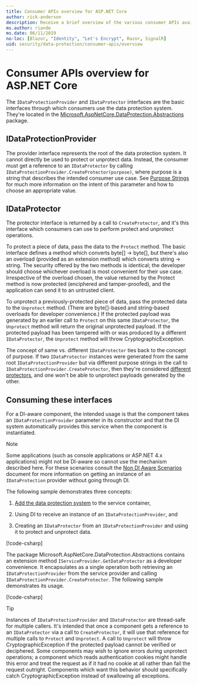 ```yaml
---
title: Consumer APIs overview for ASP.NET Core
author: rick-anderson
description: Receive a brief overview of the various consumer APIs available within the ASP.NET Core data protection library.
ms.author: riande
ms.date: 06/11/2019
no-loc: [Blazor, "Identity", "Let's Encrypt", Razor, SignalR]
uid: security/data-protection/consumer-apis/overview
---
```

# Consumer APIs overview for ASP.NET Core

The `IDataProtectionProvider` and `IDataProtector` interfaces are the basic interfaces through which consumers use the data protection system. They're located in the [Microsoft.AspNetCore.DataProtection.Abstractions](https://www.nuget.org/packages/Microsoft.AspNetCore.DataProtection.Abstractions/) package.

## IDataProtectionProvider

The provider interface represents the root of the data protection system. It cannot directly be used to protect or unprotect data. Instead, the consumer must get a reference to an `IDataProtector` by calling `IDataProtectionProvider.CreateProtector(purpose)`, where purpose is a string that describes the intended consumer use case. See [Purpose Strings](xref:security/data-protection/consumer-apis/purpose-strings) for much more information on the intent of this parameter and how to choose an appropriate value.

## IDataProtector

The protector interface is returned by a call to `CreateProtector`, and it's this interface which consumers can use to perform protect and unprotect operations.

To protect a piece of data, pass the data to the `Protect` method. The basic interface defines a method which converts byte[] -> byte[], but there's also an overload (provided as an extension method) which converts string -> string. The security offered by the two methods is identical; the developer should choose whichever overload is most convenient for their use case. Irrespective of the overload chosen, the value returned by the Protect method is now protected (enciphered and tamper-proofed), and the application can send it to an untrusted client.

To unprotect a previously-protected piece of data, pass the protected data to the `Unprotect` method. (There are byte[]-based and string-based overloads for developer convenience.) If the protected payload was generated by an earlier call to `Protect` on this same `IDataProtector`, the `Unprotect` method will return the original unprotected payload. If the protected payload has been tampered with or was produced by a different `IDataProtector`, the `Unprotect` method will throw CryptographicException.

The concept of same vs. different `IDataProtector` ties back to the concept of purpose. If two `IDataProtector` instances were generated from the same root `IDataProtectionProvider` but via different purpose strings in the call to `IDataProtectionProvider.CreateProtector`, then they're considered [different protectors](xref:security/data-protection/consumer-apis/purpose-strings), and one won't be able to unprotect payloads generated by the other.

## Consuming these interfaces

For a DI-aware component, the intended usage is that the component takes an `IDataProtectionProvider` parameter in its constructor and that the DI system automatically provides this service when the component is instantiated.

> [!NOTE]
> Some applications (such as console applications or ASP.NET 4.x applications) might not be DI-aware so cannot use the mechanism described here. For these scenarios consult the [Non DI Aware Scenarios](xref:security/data-protection/configuration/non-di-scenarios) document for more information on getting an instance of an `IDataProtection` provider without going through DI.

The following sample demonstrates three concepts:

1. [Add the data protection system](xref:security/data-protection/configuration/overview) to the service container,

2. Using DI to receive an instance of an `IDataProtectionProvider`, and

3. Creating an `IDataProtector` from an `IDataProtectionProvider` and using it to protect and unprotect data.

[!code-csharp[](../using-data-protection/samples/protectunprotect.cs?highlight=26,34,35,36,37,38,39,40)]

The package Microsoft.AspNetCore.DataProtection.Abstractions contains an extension method `IServiceProvider.GetDataProtector` as a developer convenience. It encapsulates as a single operation both retrieving an `IDataProtectionProvider` from the service provider and calling `IDataProtectionProvider.CreateProtector`. The following sample demonstrates its usage.

[!code-csharp[](./overview/samples/getdataprotector.cs?highlight=15)]

>[!TIP]
> Instances of `IDataProtectionProvider` and `IDataProtector` are thread-safe for multiple callers. It's intended that once a component gets a reference to an `IDataProtector` via a call to `CreateProtector`, it will use that reference for multiple calls to `Protect` and `Unprotect`. A call to `Unprotect` will throw CryptographicException if the protected payload cannot be verified or deciphered. Some components may wish to ignore errors during unprotect operations; a component which reads authentication cookies might handle this error and treat the request as if it had no cookie at all rather than fail the request outright. Components which want this behavior should specifically catch CryptographicException instead of swallowing all exceptions.
